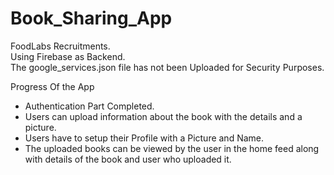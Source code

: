 # Book_Sharing_App
FoodLabs Recruitments.<br>
Using Firebase as Backend.<br>
The google_services.json file has not been Uploaded for Security Purposes.

Progress Of the App
- Authentication Part Completed.
- Users can upload information about the book with the details and a picture.
- Users have to setup their Profile with a Picture and Name.
- The uploaded books can be viewed by the user in the home feed along with details of the book and user who uploaded it.
